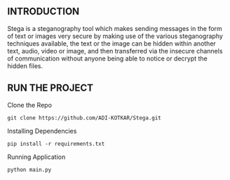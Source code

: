 ## INTRODUCTION

Stega is a steganography tool which makes sending messages in the form of text or images very secure by making use of the various steganography techniques available, the text or the image can be hidden within another text, audio, video or image, and then transferred via the insecure channels of communication without anyone being able to notice or decrypt the hidden files.

## RUN THE PROJECT

Clone the Repo

    git clone https://github.com/ADI-KOTKAR/Stega.git
    

Installing Dependencies

    pip install -r requirements.txt

Running Application

    python main.py
